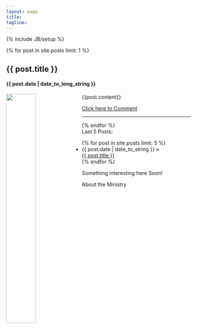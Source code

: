 ```yaml
---
layout: page
title:
tagline: 
---
```

{% include JB/setup %}

<div class="row-fluid">
	<div class="span12">  
		{% for post in site.posts limit: 1 %}
			<h2>{{ post.title }}</h2>
			<h4>{{ post.date | date_to_long_string }}</h4>
			<p>
			<img src="{{post.image}}" width="40%" style="float:left;margin:0 5px 0 0;" />
			{{post.content}}
			</p>
			<a href="{{ BASE_PATH }}{{ post.url }}">Click here to Comment</a>
			<hr>
		{% endfor %}
	</div>
</div>

<div class="row-fluid">  
	<div class="span4">
		Last 5 Posts:
		<ul class="posts">
			{% for post in site.posts limit: 5 %}
			<li>
				<span>{{ post.date | date_to_string }}</span> &raquo; <br> <a href="{{ BASE_PATH }}{{ post.url }}">{{ post.title }}</a></li>
			{% endfor %}
		</ul>
	</div>  
	<div class="span4">
		<p>Something interesting here Soon!</p>
	</div>  
	<div class="span4">
		<p>About the Ministry</p>
	</div>  
</div> 


